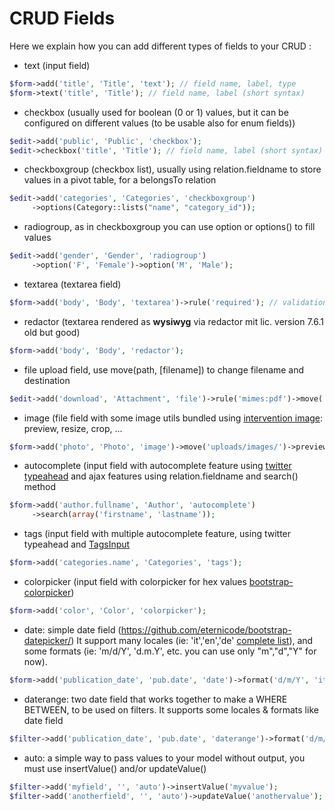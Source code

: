 # CRUD Fields

Here we explain how you can add different types of fields to your CRUD :

- text (input field) 
```php
$form->add('title', 'Title', 'text'); // field name, label, type
$form->text('title', 'Title'); // field name, label (short syntax)
```
- checkbox (usually used for boolean (0 or 1) values,  but it can be configured on different values (to be usable also for enum fields))
```php
$edit->add('public', 'Public', 'checkbox');
$edit->checkbox('title', 'Title'); // field name, label (short syntax)
```
- checkboxgroup (checkbox list), usually using relation.fieldname to store values in a pivot table, for a belongsTo relation
```php
$edit->add('categories', 'Categories', 'checkboxgroup')
     ->options(Category::lists("name", "category_id"));
```
- radiogroup, as in checkboxgroup you can use option or options() to fill values
```php
$edit->add('gender', 'Gender', 'radiogroup')
     ->option('F', 'Female')->option('M', 'Male');
```
- textarea (textarea field)
```php
$form->add('body', 'Body', 'textarea')->rule('required'); // validation
```
- redactor (textarea rendered as **wysiwyg** via redactor mit lic. version 7.6.1 old but good)
```php
$form->add('body', 'Body', 'redactor'); 
```
- file upload field, use move(path, [filename]) to change filename and destination  
```php
$edit->add('download', 'Attachment', 'file')->rule('mimes:pdf')->move('uploads/pdf/');
```
- image (file field with some image utils bundled using [intervention image](https://github.com/Intervention/image): preview, resize, crop, ...
```php
$form->add('photo', 'Photo', 'image')->move('uploads/images/')->preview(80,80);
```
- autocomplete (input field with autocomplete feature using [twitter typeahead](https://twitter.github.io/typeahead.js/) and ajax features  using relation.fieldname and search() method
```php
$form->add('author.fullname', 'Author', 'autocomplete')
     ->search(array('firstname', 'lastname'));
```
- tags (input field with multiple autocomplete feature, using twitter typeahead and [TagsInput](https://github.com/TimSchlechter/bootstrap-tagsinput)
```php
$form->add('categories.name', 'Categories', 'tags'); 
```
- colorpicker (input field with colorpicker for hex values [bootstrap-colorpicker](http://mjolnic.github.io/bootstrap-colorpicker/))
```php
$form->add('color', 'Color', 'colorpicker'); 
```

- date:  simple date field (https://github.com/eternicode/bootstrap-datepicker/) 
It support many locales (ie: 'it','en','de' [complete list](https://github.com/eternicode/bootstrap-datepicker/tree/master/js/locales)), and some formats (ie: 'm/d/Y', 'd.m.Y', etc. you can use only "m","d","Y" for now).
```php
$form->add('publication_date', 'pub.date', 'date')->format('d/m/Y', 'it');
```
- daterange:  two date field that works together to make a WHERE BETWEEN, to be used on filters.
It supports some locales & formats like date field
```php
$filter->add('publication_date', 'pub.date', 'daterange')->format('d/m/Y', 'it');
```

- auto:  a simple way to pass values to your model without output, you must use insertValue() and/or updateValue() 
```php
$filter->add('myfield', '', 'auto')->insertValue('myvalue');
$filter->add('anotherfield', '', 'auto')->updateValue('anothervalue');
```
